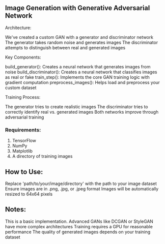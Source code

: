 ## Image Generation with Generative Adversarial Network

Architecture:

We've created a custom GAN with a generator and discriminator network
The generator takes random noise and generates images
The discriminator attempts to distinguish between real and generated images


Key Components:

build_generator(): Creates a neural network that generates images from noise
build_discriminator(): Creates a neural network that classifies images as real or fake
train_step(): Implements the core GAN training logic with gradient computation
preprocess_images(): Helps load and preprocess your custom dataset


Training Process:

The generator tries to create realistic images
The discriminator tries to correctly identify real vs. generated images
Both networks improve through adversarial training



### Requirements:

 1. TensorFlow
 2. NumPy
 3. Matplotlib
 4. A directory of training images

## How to Use:

Replace 'path/to/your/image/directory' with the path to your image dataset
Ensure images are in .png, .jpg, or .jpeg format
Images will be automatically resized to 64x64 pixels

## Notes:

This is a basic implementation. Advanced GANs like DCGAN or StyleGAN have more complex architectures
Training requires a GPU for reasonable performance
The quality of generated images depends on your training dataset